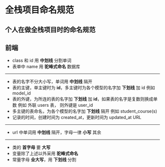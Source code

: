 全栈项目命名规范
==============
个人在做全栈项目时的命名规范
-------------------------
前端
------------------------
* class 和 id 用 **中划线** 分割单词
* 表单中 name 用 **驼峰式命名**
数据库
--------------
* 表的名字不分大小写，单词用 **中划线** 隔开
* 表的主键，单主键时为 **id**，多主键时为各个模型的名字加 **下划线** 加 id 例如 model_id
* 表的外键，为所连的表的名字加 **下划线** 加 **id**，如果表的名字是复数则换成单数 例如 外联 users 表， 则外键是 user\_id
* 多主键的表命名，为各个模型的名字加 **下划线** 隔开 例如 student_course(s)
* 记录的时间，创建时间为 created\_at，更新时间为 updated\_at
URL
-----------------
* url 中单词用 **中划线** 隔开，字母一律 **小写**
其余
--------------------
* 类的 **首字母** 要 **大写**
* 变量除了上述以外采用 **驼峰式命名**
* 常量字母 **全大写**，用 **下划线** 分割